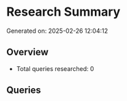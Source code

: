 # Research Summary

Generated on: 2025-02-26 12:04:12

## Overview
- Total queries researched: 0

## Queries

